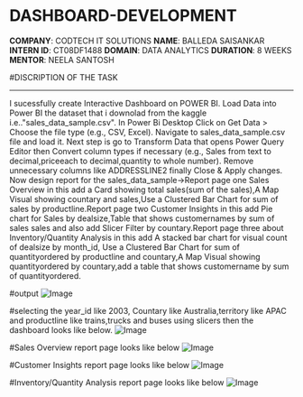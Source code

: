 # DASHBOARD-DEVELOPMENT
**COMPANY**: CODTECH IT SOLUTIONS
**NAME**: BALLEDA SAISANKAR
**INTERN ID**: CT08DF1488
**DOMAIN**: DATA ANALYTICS
**DURATION**: 8 WEEKS
**MENTOR**: NEELA SANTOSH

#DISCRIPTION OF THE TASK
_________________________
I sucessfully create Interactive Dashboard on POWER BI. Load Data into Power BI the dataset that i downolad from the kaggle i.e.."sales_data_sample.csv". In Power Bi Desktop Click on Get Data > Choose the file type (e.g., CSV, Excel). Navigate to sales_data_sample.csv file and load it.
Next step is go to Transform Data that opens Power Query Editor then Convert column types if necessary (e.g., Sales from text to decimal,priceeach to decimal,quantity to whole number). Remove unnecessary columns like ADDRESSLINE2 finally Close & Apply changes.
Now design report for the sales_data_sample->Report page one Sales Overview in this add a Card showing total sales(sum of the sales),A Map Visual showing countary and sales,Use a Clustered Bar Chart for sum of sales by productline.Report page two Customer Insights in this add Pie chart for Sales by dealsize,Table that shows customernames by sum of sales sales and also add Slicer Filter by countary.Report page three about Inventory/Quantity Analysis in this add A stacked bar chart for visual count of dealsize by month_id, Use a Clustered Bar Chart for sum of quantityordered by productline and countary,A Map Visual showing quantityordered by countary,add a table that shows customername by sum of quantityordered.








#output 
![Image](https://github.com/user-attachments/assets/c1d62082-678e-43ed-87f9-b60e5690dc19)



#selecting the year_id like 2003, Countary like Australia,territory like APAC and productline like trains,trucks and buses using slicers then the dashboard looks like below.
![Image](https://github.com/user-attachments/assets/eb23cd25-7b7b-4186-91b2-b86941ec29b9)

#Sales Overview report page looks like below
![Image](https://github.com/user-attachments/assets/689b70e2-6404-4a29-80cc-cc4425af518a)

#Customer Insights report page looks like below
![Image](https://github.com/user-attachments/assets/ddb787b8-4ed1-4a22-a29e-8de8ab45f67a)

#Inventory/Quantity Analysis report page looks like below
![Image](https://github.com/user-attachments/assets/0e133406-d97f-44c7-af96-59c8a3acd9e1)
